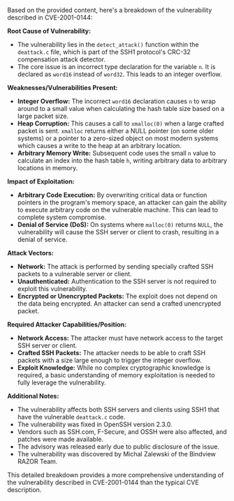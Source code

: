 Based on the provided content, here's a breakdown of the vulnerability described in CVE-2001-0144:

**Root Cause of Vulnerability:**

*   The vulnerability lies in the `detect_attack()` function within the `deattack.c` file, which is part of the SSH1 protocol's CRC-32 compensation attack detector.
*   The core issue is an incorrect type declaration for the variable `n`. It is declared as `word16` instead of `word32`. This leads to an integer overflow.

**Weaknesses/Vulnerabilities Present:**

*   **Integer Overflow:** The incorrect `word16` declaration causes `n` to wrap around to a small value when calculating the hash table size based on a large packet size.
*   **Heap Corruption:** This causes a call to `xmalloc(0)` when a large crafted packet is sent. `xmalloc` returns either a NULL pointer (on some older systems) or a pointer to a zero-sized object on most modern systems which causes a write to the heap at an arbitrary location.
*   **Arbitrary Memory Write:** Subsequent code uses the small `n` value to calculate an index into the hash table `h`, writing arbitrary data to arbitrary locations in memory.

**Impact of Exploitation:**

*   **Arbitrary Code Execution:** By overwriting critical data or function pointers in the program's memory space, an attacker can gain the ability to execute arbitrary code on the vulnerable machine. This can lead to complete system compromise.
*   **Denial of Service (DoS):** On systems where `malloc(0)` returns `NULL`, the vulnerability will cause the SSH server or client to crash, resulting in a denial of service.

**Attack Vectors:**

*   **Network:** The attack is performed by sending specially crafted SSH packets to a vulnerable server or client.
*   **Unauthenticated:** Authentication to the SSH server is not required to exploit this vulnerability.
*   **Encrypted or Unencrypted Packets:** The exploit does not depend on the data being encrypted. An attacker can send a crafted unencrypted packet.

**Required Attacker Capabilities/Position:**

*   **Network Access:** The attacker must have network access to the target SSH server or client.
*   **Crafted SSH Packets:** The attacker needs to be able to craft SSH packets with a size large enough to trigger the integer overflow.
*   **Exploit Knowledge:** While no complex cryptographic knowledge is required, a basic understanding of memory exploitation is needed to fully leverage the vulnerability.

**Additional Notes:**

*   The vulnerability affects both SSH servers and clients using SSH1 that have the vulnerable `deattack.c` code.
*   The vulnerability was fixed in OpenSSH version 2.3.0.
*   Vendors such as SSH.com, F-Secure, and OSSH were also affected, and patches were made available.
*   The advisory was released early due to public disclosure of the issue.
*   The vulnerability was discovered by Michal Zalewski of the Bindview RAZOR Team.

This detailed breakdown provides a more comprehensive understanding of the vulnerability described in CVE-2001-0144 than the typical CVE description.